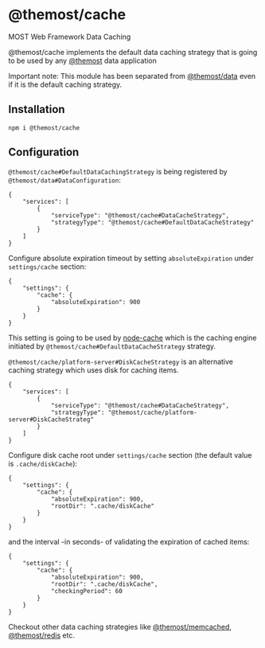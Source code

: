 # @themost/cache
MOST Web Framework Data Caching

@themost/cache implements the default data caching strategy that is going to be used by any [@themost](https://github.com/themost-framework) data application

Important note: This module has been separated from [@themost/data](https://github.com/themost-framework/data) even if it is the default caching strategy.

## Installation 
    npm i @themost/cache

## Configuration

`@themost/cache#DefaultDataCachingStrategy` is being registered by `@themost/data#DataConfiguration`:

    {
        "services": [
            {
                "serviceType": "@themost/cache#DataCacheStrategy",
                "strategyType": "@themost/cache#DefaultDataCacheStrategy"
            }
        ]
    }
        
Configure absolute expiration timeout by setting `absoluteExpiration` under `settings/cache` section:

    {
        "settings": {
            "cache": {
                "absoluteExpiration": 900
            }
        }
    }

This setting is going to be used by [node-cache](https://github.com/node-cache/node-cache#initialize-init) which is the caching engine initiated by `@themost/cache#DefaultDataCacheStrategy` strategy.

`@themost/cache/platform-server#DiskCacheStrategy` is an alternative caching strategy which uses disk for caching items.

    {
        "services": [
            {
                "serviceType": "@themost/cache#DataCacheStrategy",
                "strategyType": "@themost/cache/platform-server#DiskCacheStrateg"
            }
        ]
    }
    
Configure disk cache root under `settings/cache` section (the default value is `.cache/diskCache`):

    {
        "settings": {
            "cache": {
                "absoluteExpiration": 900,
                "rootDir": ".cache/diskCache"
            }
        }
    }

and the interval -in seconds- of validating the expiration of cached items: 

    {
        "settings": {
            "cache": {
                "absoluteExpiration": 900,
                "rootDir": ".cache/diskCache",
                "checkingPeriod": 60
            }
        }
    }

Checkout other data caching strategies like [@themost/memcached](https://www.npmjs.com/package/@themost/memcached), [@themost/redis](https://www.npmjs.com/package/@themost/redis) etc.
